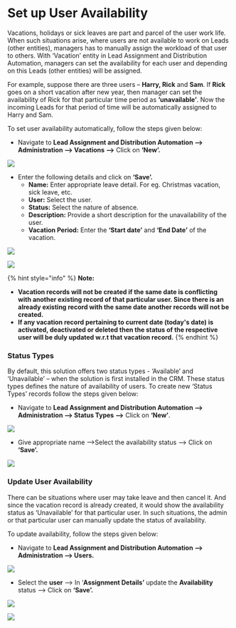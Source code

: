 # Set up User Availability

Vacations, holidays or sick leaves are part and parcel of the user work life. When such situations arise, where users are not available to work on Leads (other entities), managers has to manually assign the workload of that user to others. With ‘Vacation’ entity in Lead Assignment and Distribution Automation, managers can set the availability for each user and depending on this Leads (other entities) will be assigned.

For example, suppose there are three users – **Harry, Rick** and **Sam**. If **Rick** goes on a short vacation after new year, then manager can set the availability of Rick for that particular time period as **‘unavailable’**. Now the incoming Leads for that period of time will be automatically assigned to Harry and Sam.

To set user availability automatically, follow the steps given below:

* Navigate to **Lead Assignment and Distribution Automation --> Administration --> Vacations -->** Click on **‘New’.**

![](../../.gitbook/assets/Vacations\_4.1.png)

* Enter the following details and click on **‘Save’.**
  * **Name:** Enter appropriate leave detail. For eg. Christmas vacation, sick leave, etc.&#x20;
  * **User:** Select the user.&#x20;
  * **Status:** Select the nature of absence.&#x20;
  * **Description:** Provide a short description for the unavailability of the user.&#x20;
  * **Vacation Period:** Enter the **‘Start date’** and **‘End Date’** of the vacation.

![](../../.gitbook/assets/Vacations\_2.png)

![](../../.gitbook/assets/Vacations\_5.png)

{% hint style="info" %}
**Note:**

* **Vacation records will not be created if the same date is conflicting with another existing record of that particular user. Since there is an already existing record with the same date another records will not be created.**
* **If any vacation record pertaining to current date (today's date) is activated, deactivated or deleted then the status of the respective user will be duly updated w.r.t that vacation record.**&#x20;
{% endhint %}

### Status Types

By default, this solution offers two status types - ‘Available’ and ‘Unavailable’ – when the solution is first installed in the CRM. These status types defines the nature of availability of users. To create new ‘Status Types’ records follow the steps given below:

* Navigate to **Lead Assignment and Distribution Automation --> Administration --> Status Types -->** Click on **‘New’**.

![](<../../.gitbook/assets/Status Types\_1.png>)

* Give appropriate name -->Select the availability status --> Click on **‘Save’.**

![](<../../.gitbook/assets/Status Types\_2.png>)

### Update User Availability

There can be situations where user may take leave and then cancel it. And since the vacation record is already created, it would show the availability status as ‘Unavailable’ for that particular user. In such situations, the admin or that particular user can manually update the status of availability.&#x20;

To update availability, follow the steps given below:

* Navigate to **Lead Assignment and Distribution Automation --> Administration --> Users.**

![](<../../.gitbook/assets/Update user\_1.png>)

* Select the **user** --> In ‘**Assignment Details’** update the **Availability** status --> Click on **‘Save’.**

![](<../../.gitbook/assets/Update user\_2.1.png>)

![](<../../.gitbook/assets/Update user\_3.1.png>)
